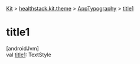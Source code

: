 
[Kit](../../../kit.html) > [healthstack.kit.theme](../index.html) > [AppTypography](index.html) > [title1](title1.html)



# title1



[androidJvm]\
val [title1](title1.html): TextStyle




